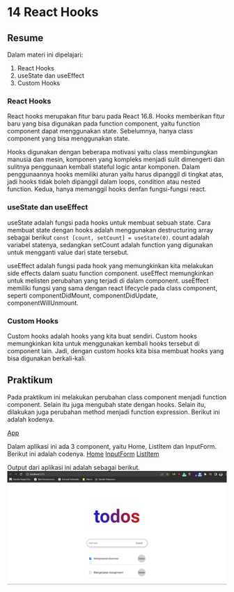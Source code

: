 # 14 React Hooks

## Resume

Dalam materi ini dipelajari:

1. React Hooks
2. useState dan useEffect
3. Custom Hooks

### React Hooks

React hooks merupakan fitur baru pada React 16.8. Hooks memberikan fitur baru yang bisa digunakan pada function component, yaitu function component dapat menggunakan state. Sebelumnya, hanya class component yang bisa menggunakan state.

Hooks digunakan dengan beberapa motivasi yaitu class membingungkan manusia dan mesin, komponen yang kompleks menjadi sulit dimengerti dan sulitnya penggunaan kembali stateful logic antar komponen. Dalam penggunaannya hooks memiliki aturan yaitu harus dipanggil di tingkat atas, jadi hooks tidak boleh dipanggil dalam loops, condition atau nested function. Kedua, hanya memanggil hooks denfan fungsi-fungsi react.

### useState dan useEffect

useState adalah fungsi pada hooks untuk membuat sebuah state. Cara membuat state dengan hooks adalah menggunakan destructuring array sebagai berikut `const [count, setCount] = useState(0)`. count adalah variabel statenya, sedangkan setCount adalah function yang digunakan untuk mengganti value dari state tersebut.

useEffect adalah fungsi pada hook yang memungkinkan kita melakukan side effects dalam suatu function component. useEffect memungkinkan untuk melisten perubahan yang terjadi di dalam component. useEffect memiliki fungsi yang sama dengan react lifecycle pada class component, seperti componentDidMount, componentDidUpdate, componentWillUnmount.

### Custom Hooks

Custom hooks adalah hooks yang kita buat sendiri. Custom hooks memungkinkan kita untuk menggunakan kembali hooks tersebut di component lain. Jadi, dengan custom hooks kita bisa membuat hooks yang bisa digunakan berkali-kali.

## Praktikum

Pada praktikum ini melakukan perubahan class component menjadi function component. Selain itu juga mengubah state dengan hooks. Selain itu, dilakukan juga perubahan method menjadi function expression. Berikut ini adalah kodenya.

[App](./praktikum/react-hooks/src/App.js)

Dalam aplikasi ini ada 3 component, yaitu Home, ListItem dan InputForm. Berikut ini adalah codenya.
[Home](./praktikum/react-hooks/src/components/Home.jsx)
[InputForm](./praktikum/react-hooks/src/components/InputForm.jsx)
[ListItem](./praktikum/react-hooks/src/components/ListItem.jsx)

Output dari aplikasi ini adalah sebagai berikut.
![Output](./screenshots/output.png)
